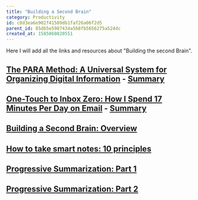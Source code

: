 ```yaml
---
title: "Building a Second Brain"
category: Productivity
id: c8d3ea6e902f41589db1faf26a06f2d5
parent_id: 85db5e5987434a568fb5656275a524dc
created_at: 1585060820551
---
```


Here I will add all the links and resources about "Building the second Brain".

## [The PARA Method: A Universal System for Organizing Digital Information](https://fortelabs.co/blog/para/) - [Summary](/brain/P-A-R-A--Method)

## [One-Touch to Inbox Zero: How I Spend 17 Minutes Per Day on Email](https://fortelabs.co/blog/one-touch-to-inbox-zero) - [Summary](/brain/Tiago-s-Email-Productivity-Workflow)

## [Building a Second Brain: Overview](https://praxis.fortelabs.co/basboverview/)

## [How to take smart notes: 10 principles](https://fortelabs.co/blog/how-to-take-smart-notes/)

## [Progressive Summarization: Part 1](https://fortelabs.co/blog/progressive-summarization-a-practical-technique-for-designing-discoverable-notes)

## [Progressive Summarization: Part 2](https://fortelabs.co/blog/progressive-summarization-ii-examples-and-metaphors)



    